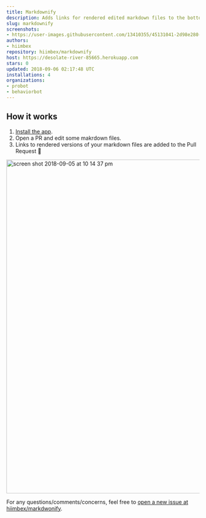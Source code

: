```yaml
---
title: Markdownify
description: Adds links for rendered edited markdown files to the bottom of pull requests
slug: markdownify
screenshots:
- https://user-images.githubusercontent.com/13410355/45131041-2d98e280-b159-11e8-92cc-3b80f4897b98.png
authors:
- hiimbex
repository: hiimbex/markdownify
host: https://desolate-river-85665.herokuapp.com
stars: 0
updated: 2018-09-06 02:17:48 UTC
installations: 4
organizations:
- probot
- behaviorbot
---
```


## How it works

1. [Install the app](https://github.com/apps/markdownify).
2. Open a PR and edit some makrdown files.
3. Links to rendered versions of your markdown files are added to the Pull Request 🎉

<img width="871" alt="screen shot 2018-09-05 at 10 14 37 pm" src="https://user-images.githubusercontent.com/13410355/45131041-2d98e280-b159-11e8-92cc-3b80f4897b98.png">

For any questions/comments/concerns, feel free to [open a new issue at hiimbex/markdwonify](https://github.com/hiimbex/markdownify/issues/new).

